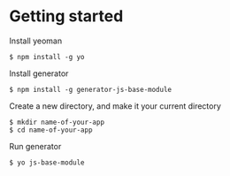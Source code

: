 # Getting started

Install yeoman

    $ npm install -g yo

Install generator

    $ npm install -g generator-js-base-module

Create a new directory, and make it your current directory

    $ mkdir name-of-your-app
    $ cd name-of-your-app

Run generator

    $ yo js-base-module
